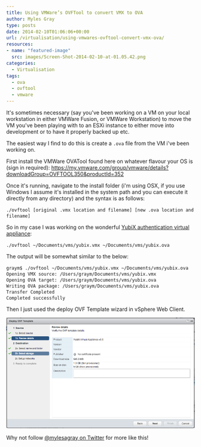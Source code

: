```yaml
---
title: Using VMWare’s OVFTool to convert VMX to OVA
author: Myles Gray
type: posts
date: 2014-02-10T01:06:06+00:00
url: /virtualisation/using-vmwares-ovftool-convert-vmx-ova/
resources:
- name: "featured-image"
  src: images/Screen-Shot-2014-02-10-at-01.05.42.png
categories:
  - Virtualisation
tags:
  - ova
  - ovftool
  - vmware
---
```


It's sometimes necessary (say you've been working on a VM on your local workstation in either VMWare Fusion, or VMWare Workstation) to move the VM you've been playing with to an ESXi instance to either move into development or to have it properly backed up etc.

The easiest way I find to do this is create a `.ova` file from the VM i've been working on.

First install the VMWare OVATool found here on whatever flavour your OS is (sign in required): https://my.vmware.com/group/vmware/details?downloadGroup=OVFTOOL350&productId=352

Once it's running, navigate to the install folder (i'm using OSX, if you use Windows I assume it's installed in the system path and you can execute it directly from any directory) and the syntax is as follows:

    ./ovftool [original .vmx location and filename] [new .ova location and filename]
    

So in my case I was working on the wonderful [YubiX authentication virtual appliance][1]:

    ./ovftool ~/Documents/vms/yubix.vmx ~/Documents/vms/yubix.ova
    

The output will be somewhat similar to the below:

    graym$ ./ovftool ~/Documents/vms/yubix.vmx ~/Documents/vms/yubix.ova
    Opening VMX source: /Users/graym/Documents/vms/yubix.vmx
    Opening OVA target: /Users/graym/Documents/vms/yubix.ova
    Writing OVA package: /Users/graym/Documents/vms/yubix.ova
    Transfer Completed                    
    Completed successfully
    

Then I just used the deploy OVF Template wizard in vSphere Web Client.

![VMWare Deploy OVF Template][2] 

Why not follow [@mylesagray on Twitter][3] for more like this!

 [1]: http://opensource.yubico.com/yubix-vm/
 [2]: images/Screen-Shot-2014-02-10-at-01.05.42.png
 [3]: https://twitter.com/mylesagray